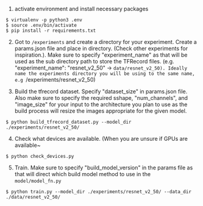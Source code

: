 
1. activate environment and install necessary packages

```
$ virtualenv -p python3 .env
$ source .env/bin/activate
$ pip install -r requirements.txt
```

2. Got to `/experiments` and create a directory for your experiment. Create a params.json file and place in directory. (Check other experiments for inspiration.). Make sure to specify "experiment_name" as that will be used as the sub directory path to store the TFRecord files. (e.g. "experiment_name": "resnet_v2_50" -> `data/resnet_v2_50). Ideally name the experiments directory you will be using to the same name, e.g `/experiments/resnet_v2_50)

3. Build the tfrecord dataset. Specify "dataset_size" in params.json file. Also make sure to specify the required sshape, "num_channels", and "image_size" for your input to the architecture you plan to use as the build process will resize the images appropriate for the given model. 

```
$ python build_tfrecord_dataset.py --model_dir ./experiments/resnet_v2_50/
```
4. Check what devices are available. (When you are unsure if GPUs are available~
```
$ python check_devices.py
```

5. Train. Make sure to specify "build_model_version" in the params file as that will direct which build model method to use in the `model/model_fn.py`
```
$ python train.py --model_dir ./experiments/resnet_v2_50/ --data_dir ./data/resnet_v2_50/
```
